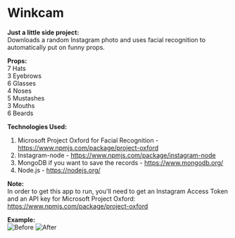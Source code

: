# Winkcam
**Just a little side project:**  
Downloads a random Instagram photo and uses facial recognition to automatically put on funny props.

**Props:**  
7 Hats  
3 Eyebrows  
6 Glasses  
4 Noses  
5 Mustashes  
3 Mouths  
6 Beards  

**Technologies Used:**  
1. Microsoft Project Oxford for Facial Recognition - https://www.npmjs.com/package/project-oxford  
2. Instagram-node - https://www.npmjs.com/package/instagram-node  
3. MongoDB if you want to save the records - https://www.mongodb.org/  
4. Node.js - https://nodejs.org/  

**Note:**  
In order to get this app to run, you'll need to get an Instagram Access Token and an API key for Microsoft Project Oxford: https://www.npmjs.com/package/project-oxford

**Example:**  
![Before](http://i.imgur.com/nIGeu4q.png?1)   ![After](http://i.imgur.com/5zG9z54.png?1)

